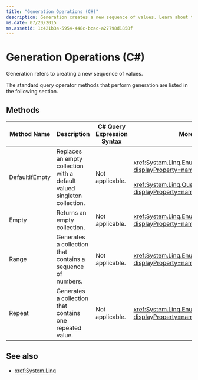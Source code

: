 ```yaml
---
title: "Generation Operations (C#)"
description: Generation creates a new sequence of values. Learn about the standard query operator methods in LINQ in C# that perform generation.
ms.date: 07/20/2015
ms.assetid: 1c421b3a-5954-448c-bcac-a27798d1858f
---
```

# Generation Operations (C#)

Generation refers to creating a new sequence of values.  
  
 The standard query operator methods that perform generation are listed in the following section.  
  
## Methods  
  
|Method Name|Description|C# Query Expression Syntax|More Information|  
|-----------------|-----------------|---------------------------------|----------------------|  
|DefaultIfEmpty|Replaces an empty collection with a default valued singleton collection.|Not applicable.|<xref:System.Linq.Enumerable.DefaultIfEmpty%2A?displayProperty=nameWithType><br /><br /> <xref:System.Linq.Queryable.DefaultIfEmpty%2A?displayProperty=nameWithType>|  
|Empty|Returns an empty collection.|Not applicable.|<xref:System.Linq.Enumerable.Empty%2A?displayProperty=nameWithType>|  
|Range|Generates a collection that contains a sequence of numbers.|Not applicable.|<xref:System.Linq.Enumerable.Range%2A?displayProperty=nameWithType>|  
|Repeat|Generates a collection that contains one repeated value.|Not applicable.|<xref:System.Linq.Enumerable.Repeat%2A?displayProperty=nameWithType>|  
  
## See also

- <xref:System.Linq>
